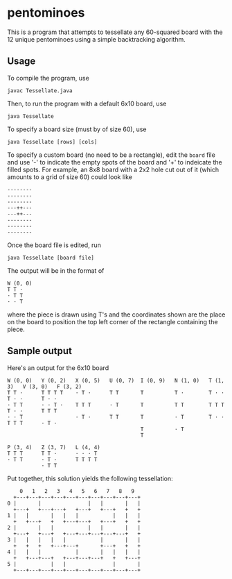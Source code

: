 # pentominoes
This is a program that attempts to tessellate any 60-squared board with the 12 unique pentominoes using a simple backtracking algorithm. 

## Usage
To compile the program, use
```
javac Tessellate.java
```
Then, to run the program with a default 6x10 board, use
```
java Tessellate
```
To specify a board size (must by of size 60), use
```
java Tessellate [rows] [cols]
```
To specify a custom board (no need to be a rectangle), edit the `board` file and use '-' to indicate the empty spots of the board and '+' to indeicate the filled spots. For example, an 8x8 board with a 2x2 hole cut out of it (which amounts to a grid of size 60) could look like
```
--------
--------
--------
---++---
---++---
--------
--------
--------
```
Once the board file is edited, run
```
java Tessellate [board file]
```
The output will be in the format of 
```
W (0, 0)
T T ·   
· T T   
· · T   
```
where the piece is drawn using T's and the coordinates shown are the place on the board to position the top left corner of the rectangle containing the piece. 

## Sample output
Here's an output for the 6x10 board
```
W (0, 0)   Y (0, 2)   X (0, 5)   U (0, 7)  I (0, 9)   N (1, 0)   T (1, 3)   V (3, 0)   F (3, 2)
T T ·      T T T T    · T ·      T T       T          T ·        T · ·      T · ·      T · ·
· T T      · · T ·    T T T      · T       T          T T        T T T      T · ·      T T T
· · T                 · T ·      T T       T          · T        T · ·      T T T      · T ·
                                           T          · T
                                           T

P (3, 4)   Z (3, 7)   L (4, 4)
T T T      T T ·      · · · T
· T T      · T ·      T T T T
           · T T
```
Put together, this solution yields the following tessellation:
```
    0   1   2   3   4   5   6   7   8   9
  +---+---+---+---+---+---+---+---+---+---+
0 |       |               |   |       |   |
  +---+   +---+---+   +---+   +---+   +   +
1 |   |       |   |   |           |   |   |
  +   +---+   +   +---+---+   +---+   +   +
2 |       |   |           |   |       |   |
  +---+   +---+   +---+---+---+---+---+   +
3 |   |   |   |   |           |       |   |
  +   +   +   +---+---+       +---+   +   +
4 |   |   |           |       |   |   |   |
  +   +---+---+   +---+---+---+   +   +---+
5 |           |   |               |       |
  +---+---+---+---+---+---+---+---+---+---+
```
